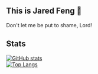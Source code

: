 ## This is Jared Feng 👋

Don't let me be put to shame, Lord!

## Stats
[![GitHub stats](https://github-readme-stats.vercel.app/api?username=jaredxfeng&theme=prussian&show_icons=true)](https://github.com/anuraghazra/github-readme-stats) 
<br>
[![Top Langs](https://github-readme-stats-git-masterrstaa-rickstaa.vercel.app/api/top-langs/?username=jaredxfeng&hide=jupyter%20notebook&theme=prussian&layout=donut)](https://github.com/anuraghazra/github-readme-stats)

<!--
**jaredxfeng/jaredxfeng** is a ✨ _special_ ✨ repository because its `README.md` (this file) appears on your GitHub profile.

Here are some ideas to get you started:

- 🔭 I’m currently working on ...
- 🌱 I’m currently learning ...
- 👯 I’m looking to collaborate on ...
- 🤔 I’m looking for help with ...
- 💬 Ask me about ...
- 📫 How to reach me: ...
- 😄 Pronouns: ...
- ⚡ Fun fact: ...
-->
